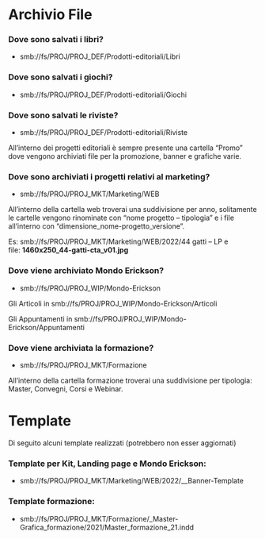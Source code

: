 # Archivio File


### Dove sono salvati i libri?

- smb://fs/PROJ/PROJ_DEF/Prodotti-editoriali/Libri



### Dove sono salvati i giochi?

- smb://fs/PROJ/PROJ_DEF/Prodotti-editoriali/Giochi



### Dove sono salvati le riviste?

- smb://fs/PROJ/PROJ_DEF/Prodotti-editoriali/Riviste

All’interno dei progetti editoriali è sempre presente una cartella “Promo” dove vengono archiviati file per la promozione, banner e grafiche varie.



### Dove sono archiviati i progetti relativi al marketing?

- smb://fs/PROJ/PROJ_MKT/Marketing/WEB

All’interno della cartella web troverai una suddivisione per anno, solitamente le cartelle vengono rinominate con “nome progetto – tipologia” e i file all’interno con “dimensione_nome-progetto_versione”.

Es: smb://fs/PROJ/PROJ_MKT/Marketing/WEB/2022/44 gatti – LP e file: **1460x250_44-gatti-cta_v01.jpg**



### Dove viene archiviato Mondo Erickson?

- smb://fs/PROJ/PROJ_WIP/Mondo-Erickson

Gli Articoli in smb://fs/PROJ/PROJ_WIP/Mondo-Erickson/Articoli

Gli Appuntamenti in smb://fs/PROJ/PROJ_WIP/Mondo-Erickson/Appuntamenti



### Dove viene archiviata la formazione?

- smb://fs/PROJ/PROJ_MKT/Formazione

All’interno della cartella formazione troverai una suddivisione per tipologia: Master, Convegni, Corsi e Webinar.



# Template

Di seguito alcuni template realizzati (potrebbero non esser aggiornati)


### Template per Kit, Landing page e Mondo Erickson:

- smb://fs/PROJ/PROJ_MKT/Marketing/WEB/2022/__Banner-Template

### Template formazione:

- smb://fs/PROJ/PROJ_MKT/Formazione/_Master-Grafica_formazione/2021/Master_formazione_21.indd